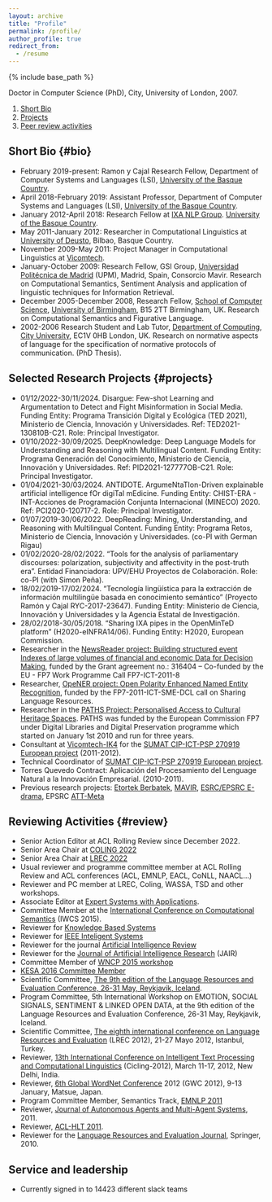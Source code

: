 ```yaml
---
layout: archive
title: "Profile"
permalink: /profile/
author_profile: true
redirect_from:
  - /resume
---
```


{% include base_path %}


Doctor in Computer Science (PhD), City, University of London, 2007.

1. [Short Bio](#bio)
3. [Projects](#projects)
4. [Peer review activities](#review)

## Short Bio {#bio}

+ February 2019-present: Ramon y Cajal Research Fellow, Department of Computer Systems and Languages (LSI), [University of the Basque Country](http://www.ehu.eus).
+ April 2018-February 2019: Assistant Professor, Department of Computer Systems and Languages (LSI), [University of the Basque Country](http://www.ehu.eus).
+ January 2012-April 2018: Research Fellow at [IXA NLP Group](http://ixa.eus). [University of the Basque Country](http://www.ehu.eus).
+ May 2011-January 2012: Researcher in Computational Linguistics at [University of Deusto](http://www.deusto.es), Bilbao, Basque Country.
+ November 2009-May 2011: Project Manager in Computational Linguistics at [Vicomtech](http://www.vicomtech.org).
+ January-October 2009: Research Fellow, GSI Group, [Universidad Politécnica de Madrid](http://www.upm.es) (UPM), Madrid, Spain, Consorcio Mavir. Research on Computational Semantics, Sentiment Analysis and application of linguistic techniques for Information Retrieval.
+ December 2005-December 2008, Research Fellow, [School of Computer Science](http://www.cs.bham.ac.uk), [University of Birmingham](http://www.bham.ac.uk), B15 2TT Birmingham, UK. Research on Computational Semantics and Figurative Language.
+ 2002-2006 Research Student and Lab Tutor, [Department of Computing](https://www.city.ac.uk/department-computer-science), [City University](http://www.city.ac.uk), EC1V 0HB London, UK. Research on normative aspects of language for the specification of normative protocols of communication. (PhD Thesis).

## Selected Research Projects {#projects}

+ 01/12/2022-30/11/2024. Disargue: Few-shot Learning and Argumentation to Detect and Fight Misinformation in Social Media. Funding Entity: Programa Transición Digital y Ecológica (TED 2021), Ministerio de Ciencia, Innovación y Universidades. Ref: TED2021-130810B-C21. Role: Principal Investigator.
+ 01/10/2022-30/09/2025. DeepKnowledge: Deep Language Models for Understanding and Reasoning with Multilingual Content. Funding Entity: Programa Generación del Conocimiento, Ministerio de Ciencia, Innovación y Universidades. Ref: PID2021-127777OB-C21. Role: Principal Investigator.
+ 01/04/2021-30/03/2024. ANTIDOTE. ArgumeNtaTIon-Driven explainable artificial intelligence fOr digiTal mEdicine. Funding Entity: CHIST-ERA - INT-Acciones de Programación Conjunta Internacional (MINECO) 2020. Ref: PCI2020-120717-2. Role: Principal Investigator.
+ 01/07/2019-30/06/2022. DeepReading: Mining, Understanding, and Reasoning with Multilingual Content. Funding Entity: Programa Retos, Ministerio de Ciencia, Innovación y Universidades. (co-PI with German Rigau)
+ 01/02/2020-28/02/2022. “Tools for the analysis of parliamentary discourses: polarization, subjectivity and affectivity in the post-truth era”. Entidad Financiadora: UPV/EHU Proyectos de Colaboración. Role: co-PI (with Simon Peña).
+ 18/02/2019-17/02/2024. “Tecnología lingüística para la extracción de información multilingüe basada en conocimiento semántico” (Proyecto Ramón y Cajal RYC-2017-23647). Funding Entity: Ministerio de Ciencia, Innovación y Universidades y la Agencia Estatal de Investigación.
+ 28/02/2018-30/05/2018. “Sharing IXA pipes in the OpenMinTeD platform” (H2020-eINFRA14/06). Funding Entity: H2020, European Commission.
+ Researcher in the [NewsReader project: Building structured event Indexes of large volumes of financial and economic Data for Decision Making](http://www.newsreader-project.eu/), funded by the Grant agreement no.: 316404 – Co-funded by the EU - FP7 Work Programme Call FP7-ICT-2011-8
+ Researcher,  [OpeNER project: Open Polarity Enhanced Named Entity Recognition](http://www.opener-project.eu/), funded by the FP7-2011-ICT-SME-DCL call on Sharing Language Resources.
+ Researcher in the [PATHS Project: Personalised Access to Cultural Heritage Spaces](http://www.paths-project.eu/). PATHS was funded by the European Commission FP7 under Digital Libraries and Digital Preservation programme  which started on January 1st 2010 and run for three years.
+ Consultant at [Vicomtech-IK4](http://www.vicomtech.org) for the [SUMAT CIP-ICT-PSP 270919 European project](http://www.sumat-project.eu/) (2011-2012).
+ Technical Coordinator of [SUMAT CIP-ICT-PSP 270919 European project](http://www.sumat-project.eu/).
+ Torres Quevedo Contract: Aplicación del Procesamiento del Lenguage Natural a la Innovación Empresarial. (2010-2011).
+ Previous research projects: [Etortek Berbatek](http://www.spri.eus/euskadinnova/es/innovacion-tecnologica/noticias/berbatek-aspecto-practico-tecnologias-linguisticas-multimedia/8427.aspx), [MAVIR](http://mavir2006.mavir.net/), [ESRC/EPSRC E-drama](http://www.cs.bham.ac.uk/research/projects/edrama/), EPSRC [ATT-Meta](http://www.cs.bham.ac.uk/~jab/ATT-Meta/)


## Reviewing Activities {#review}

+ Senior Action Editor at ACL Rolling Review since December 2022.
+ Senior Area Chair at [COLING 2022](https://coling2022.org/committee02)
+ Senior Area Chair at [LREC 2022](https://lrec2022.lrec-conf.org/en/committees/area-chairs/)
+ Usual reviewer and programme committee member at ACL Rolling Review and ACL conferences (ACL, EMNLP, EACL, CoNLL, NAACL...)
+ Reviewer and PC member at LREC, Coling, WASSA, TSD and other workshops.
+ Associate Editor at [Expert Systems with Applications](https://www.sciencedirect.com/journal/expert-systems-with-applications).
+ Committee Member at the [International Conference on Computational Semantics](http://iwcs2015.github.io/) (IWCS 2015).
+ Reviewer for [Knowledge Based Systems](http://www.journals.elsevier.com/knowledge-based-systems/)
+ Reviewer for [IEEE Inteligent Systems](http://www.computer.org/web/computingnow/intelligentsystems)
+ Reviewer for the journal [Artificial Intelligence Review](http://link.springer.com/journal/10462)
+ Reviewer for the [Journal of Artificial Intelligence Research](http://www.jair.org/) (JAIR)
+ Committee Member of [WNCP 2015 workshop](http://wordpress.let.vupr.nl/nlpapplications/)
+ [KESA 2016 Committee Member](http://www.iaria.org/conferences2016/KESA.html)
+ Scientific Committee, [The 9th edition of the Language Resources and Evaluation Conference, 26-31 May, Reykjavik, Iceland](http://lrec2014.lrec-conf.org/en/).
+ Program Committee, 5th International Workshop on EMOTION, SOCIAL SIGNALS, SENTIMENT & LINKED OPEN DATA, at the 9th edition of the Language Resources and Evaluation Conference, 26-31 May, Reykjavik, Iceland.
+ Scientific Committee, [The eighth international conference on Language Resources and Evaluation](http://www.lrec-conf.org/lrec2012/) (LREC 2012), 21-27 Mayo 2012, Istanbul, Turkey.
+ Reviewer, [13th International Conference on Intelligent Text Processing and Computational Linguistics](http://www.cicling.org/2012) (Cicling-2012), March 11-17, 2012, New Delhi, India.
+ Reviewer, [6th Global WordNet Conference](http://lang.cs.tut.ac.jp/gwc2012/) 2012 (GWC 2012), 9-13 January, Matsue, Japan.
+ Program Committee Member, Semantics Track, [EMNLP 2011](http://conferences.inf.ed.ac.uk/emnlp2011/)
+ Reviewer, [Journal of Autonomous Agents and Multi-Agent Systems](http://link.springer.com/journal/10458), 2011.
+ Reviewer, [ACL-HLT 2011](http://aclweb.org/mirror/acl2011/).
+ Reviewer for the [Language Resources and Evaluation Journal](http://link.springer.com/journal/10579), Springer, 2010.


## Service and leadership

* Currently signed in to 14423 different slack teams
